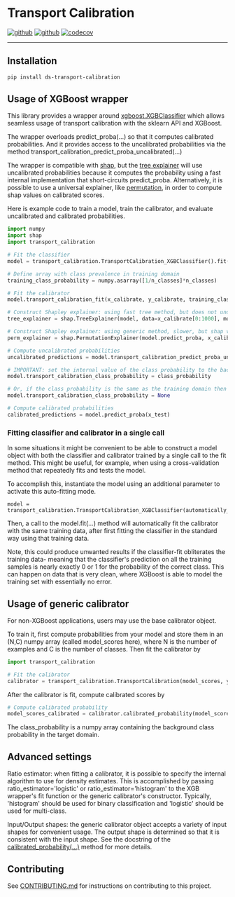 # Transport Calibration

[![github](https://github.com/projectronin/ronin-blueprint-python-lib/actions/workflows/release.yaml/badge.svg)](https://github.com/projectronin/ronin-blueprint-python-lib/actions/workflows/release.yaml)
[![github](https://github.com/projectronin/ronin-blueprint-python-lib/actions/workflows/main.yaml/badge.svg)](https://github.com/projectronin/ronin-blueprint-python-lib/actions/workflows/main.yaml)
[![codecov](https://codecov.io/gh/projectronin/ronin-blueprint-python-lib/branch/main/graph/badge.svg?token=z6l3Vet7N6)](https://codecov.io/gh/projectronin/ronin-blueprint-python-lib)

---

## Installation

```bash
pip install ds-transport-calibration
```

## Usage of XGBoost wrapper

This library provides a wrapper around [xgboost.XGBClassifier](https://xgboost.readthedocs.io/en/stable/python/python_api.html#xgboost.XGBClassifier)
which allows seamless usage of transport calibration with the sklearn API and XGBoost.

The wrapper overloads predict_proba(...) so that it computes calibrated probabilities. And it provides access to the uncalibrated probabilities
via the method transport_calibration_predict_proba_uncalibrated(...)

The wrapper is compatible with [shap](https://shap.readthedocs.io/en/latest/index.html), but the [tree explainer](https://shap.readthedocs.io/en/latest/generated/shap.explainers.Tree.html) will use uncalibrated probabilities
because it computes the probability using a fast internal implementation that short-circuits predict_proba.
Alternatively, it is possible to use a universal explainer, like [permutation](https://shap.readthedocs.io/en/latest/generated/shap.explainers.Permutation.html), 
in order to compute shap values on calibrated scores.

Here is example code to train a model, train the calibrator, and evaluate uncalibrated and calibrated probabilities.

```python
import numpy
import shap
import transport_calibration

# Fit the classifier
model = transport_calibration.TransportCalibration_XGBClassifier().fit(x_train, y_train)

# Define array with class prevalence in training domain
training_class_probability = numpy.asarray([1/n_classes]*n_classes)

# Fit the calibrator
model.transport_calibration_fit(x_calibrate, y_calibrate, training_class_probability=training_class_probability)

# Construct Shapley explainer: using fast tree method, but does not understand calibration, so shap values are on uncalibrated probability
tree_explainer = shap.TreeExplainer(model, data=x_calibrate[0:1000], model_output='predict_proba', feature_perturbation='interventional')

# Construct Shapley explainer: using generic method, slower, but shap values are on calibrated probability
perm_explainer = shap.PermutationExplainer(model.predict_proba, x_calibrate[0:100])

# Compute uncalibrated probabilities
uncalibrated_predictions = model.transport_calibration_predict_proba_uncalibrated(x_test)

# IMPORTANT: set the internal value of the class probability to the background value for the target domain before computing calibrated probabilities
model.transport_calibration_class_probability = class_probability

# Or, if the class probability is the same as the training domain then it can be automatically computed by setting this value to None
model.transport_calibration_class_probability = None

# Compute calibrated probabilities
calibrated_predictions = model.predict_proba(x_test)
```

### Fitting classifier and calibrator in a single call

In some situations it might be convenient to be able to construct a model
object with both the classifier and calibrator trained by a single call to the
fit method. This might be useful, for example, when using a cross-validation
method that repeatedly fits and tests the model.

To accomplish this, instantiate the model using an additional parameter to activate this auto-fitting mode.

```
model = transport_calibration.TransportCalibration_XGBClassifier(automatically_fit_calibrator_at_model_fit=True)
```

Then, a call to the model.fit(...) method will automatically fit the calibrator
with the same training data, after first fitting the classifier in the standard
way using that training data.

Note, this could produce unwanted results if the classifier-fit obliterates the
training data- meaning that the classifier's prediction on all the training
samples is nearly exactly 0 or 1 for the probability of the correct class. This
can happen on data that is very clean, where XGBoost is able to model the
training set with essentially no error.

## Usage of generic calibrator

For non-XGBoost applications, users may use the base calibrator object.

To train it, first compute probabilities from your model and store them in
an (N,C) numpy array (called model_scores here), where N is the number of examples and C is the number of classes. Then fit the calibrator by
```python
import transport_calibration

# Fit the calibrator
calibrator = transport_calibration.TransportCalibration(model_scores, y_labels, training_class_probability)
```

After the calibrator is fit, compute calibrated scores by
```python
# Compute calibrated probability
model_scores_calibrated = calibrator.calibrated_probability(model_scores, class_probability)
```

The class_probability is a numpy array containing the background class probability in the target domain.

## Advanced settings

Ratio estimator: when fitting a calibrator, it is possible to specify the internal algorithm to use for density estimates. This is
accomplished by passing ratio_estimator='logistic' or ratio_estimator='histogram' to the XGB wrapper's fit function or the generic
calibrator's constructor.
Typically, 'histogram' should be used for binary classification and 'logistic' should be used for multi-class.

Input/Output shapes: the generic calibrator object accepts a variety of input shapes for convenient usage. The output shape is determined so that it
is consistent with the input shape. See the docstring of the [calibrated_probability(...)](./src/transport_calibration/transport_calibration.py#L155) method for more details.

## Contributing

See [CONTRIBUTING.md](CONTRIBUTING.md) for instructions on contributing to this project.
